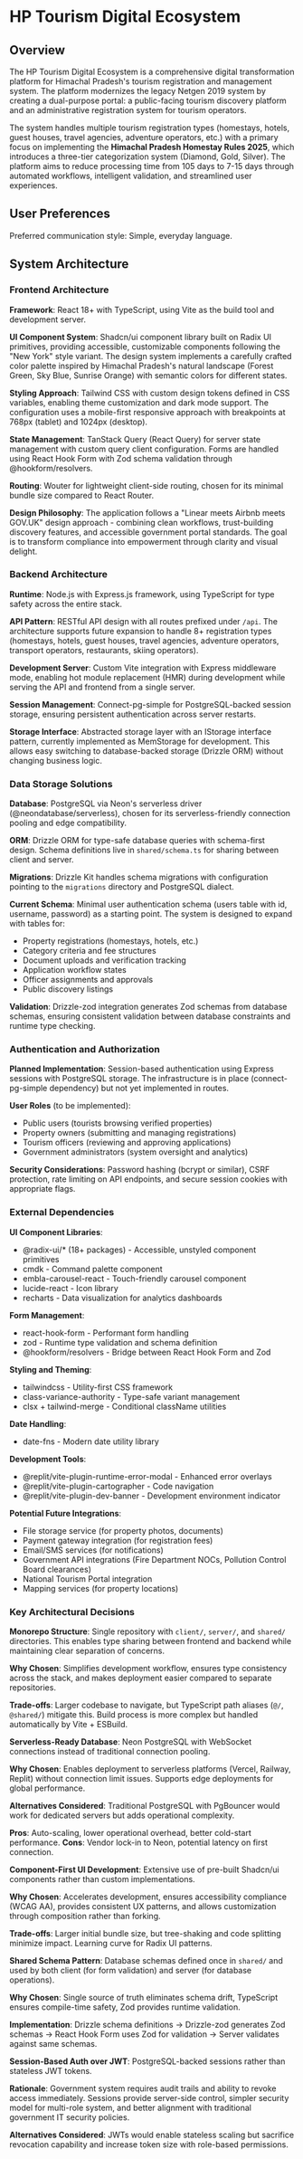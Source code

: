 # HP Tourism Digital Ecosystem

## Overview

The HP Tourism Digital Ecosystem is a comprehensive digital transformation platform for Himachal Pradesh's tourism registration and management system. The platform modernizes the legacy Netgen 2019 system by creating a dual-purpose portal: a public-facing tourism discovery platform and an administrative registration system for tourism operators.

The system handles multiple tourism registration types (homestays, hotels, guest houses, travel agencies, adventure operators, etc.) with a primary focus on implementing the **Himachal Pradesh Homestay Rules 2025**, which introduces a three-tier categorization system (Diamond, Gold, Silver). The platform aims to reduce processing time from 105 days to 7-15 days through automated workflows, intelligent validation, and streamlined user experiences.

## User Preferences

Preferred communication style: Simple, everyday language.

## System Architecture

### Frontend Architecture

**Framework**: React 18+ with TypeScript, using Vite as the build tool and development server.

**UI Component System**: Shadcn/ui component library built on Radix UI primitives, providing accessible, customizable components following the "New York" style variant. The design system implements a carefully crafted color palette inspired by Himachal Pradesh's natural landscape (Forest Green, Sky Blue, Sunrise Orange) with semantic colors for different states.

**Styling Approach**: Tailwind CSS with custom design tokens defined in CSS variables, enabling theme customization and dark mode support. The configuration uses a mobile-first responsive approach with breakpoints at 768px (tablet) and 1024px (desktop).

**State Management**: TanStack Query (React Query) for server state management with custom query client configuration. Forms are handled using React Hook Form with Zod schema validation through @hookform/resolvers.

**Routing**: Wouter for lightweight client-side routing, chosen for its minimal bundle size compared to React Router.

**Design Philosophy**: The application follows a "Linear meets Airbnb meets GOV.UK" design approach - combining clean workflows, trust-building discovery features, and accessible government portal standards. The goal is to transform compliance into empowerment through clarity and visual delight.

### Backend Architecture

**Runtime**: Node.js with Express.js framework, using TypeScript for type safety across the entire stack.

**API Pattern**: RESTful API design with all routes prefixed under `/api`. The architecture supports future expansion to handle 8+ registration types (homestays, hotels, guest houses, travel agencies, adventure operators, transport operators, restaurants, skiing operators).

**Development Server**: Custom Vite integration with Express middleware mode, enabling hot module replacement (HMR) during development while serving the API and frontend from a single server.

**Session Management**: Connect-pg-simple for PostgreSQL-backed session storage, ensuring persistent authentication across server restarts.

**Storage Interface**: Abstracted storage layer with an IStorage interface pattern, currently implemented as MemStorage for development. This allows easy switching to database-backed storage (Drizzle ORM) without changing business logic.

### Data Storage Solutions

**Database**: PostgreSQL via Neon's serverless driver (@neondatabase/serverless), chosen for its serverless-friendly connection pooling and edge compatibility.

**ORM**: Drizzle ORM for type-safe database queries with schema-first design. Schema definitions live in `shared/schema.ts` for sharing between client and server.

**Migrations**: Drizzle Kit handles schema migrations with configuration pointing to the `migrations` directory and PostgreSQL dialect.

**Current Schema**: Minimal user authentication schema (users table with id, username, password) as a starting point. The system is designed to expand with tables for:
- Property registrations (homestays, hotels, etc.)
- Category criteria and fee structures
- Document uploads and verification tracking
- Application workflow states
- Officer assignments and approvals
- Public discovery listings

**Validation**: Drizzle-zod integration generates Zod schemas from database schemas, ensuring consistent validation between database constraints and runtime type checking.

### Authentication and Authorization

**Planned Implementation**: Session-based authentication using Express sessions with PostgreSQL storage. The infrastructure is in place (connect-pg-simple dependency) but not yet implemented in routes.

**User Roles** (to be implemented):
- Public users (tourists browsing verified properties)
- Property owners (submitting and managing registrations)
- Tourism officers (reviewing and approving applications)
- Government administrators (system oversight and analytics)

**Security Considerations**: Password hashing (bcrypt or similar), CSRF protection, rate limiting on API endpoints, and secure session cookies with appropriate flags.

### External Dependencies

**UI Component Libraries**:
- @radix-ui/* (18+ packages) - Accessible, unstyled component primitives
- cmdk - Command palette component
- embla-carousel-react - Touch-friendly carousel component
- lucide-react - Icon library
- recharts - Data visualization for analytics dashboards

**Form Management**:
- react-hook-form - Performant form handling
- zod - Runtime type validation and schema definition
- @hookform/resolvers - Bridge between React Hook Form and Zod

**Styling and Theming**:
- tailwindcss - Utility-first CSS framework
- class-variance-authority - Type-safe variant management
- clsx + tailwind-merge - Conditional className utilities

**Date Handling**:
- date-fns - Modern date utility library

**Development Tools**:
- @replit/vite-plugin-runtime-error-modal - Enhanced error overlays
- @replit/vite-plugin-cartographer - Code navigation
- @replit/vite-plugin-dev-banner - Development environment indicator

**Potential Future Integrations**:
- File storage service (for property photos, documents)
- Payment gateway integration (for registration fees)
- Email/SMS services (for notifications)
- Government API integrations (Fire Department NOCs, Pollution Control Board clearances)
- National Tourism Portal integration
- Mapping services (for property locations)

### Key Architectural Decisions

**Monorepo Structure**: Single repository with `client/`, `server/`, and `shared/` directories. This enables type sharing between frontend and backend while maintaining clear separation of concerns.

**Why Chosen**: Simplifies development workflow, ensures type consistency across the stack, and makes deployment easier compared to separate repositories.

**Trade-offs**: Larger codebase to navigate, but TypeScript path aliases (`@/`, `@shared/`) mitigate this. Build process is more complex but handled automatically by Vite + ESBuild.

**Serverless-Ready Database**: Neon PostgreSQL with WebSocket connections instead of traditional connection pooling.

**Why Chosen**: Enables deployment to serverless platforms (Vercel, Railway, Replit) without connection limit issues. Supports edge deployments for global performance.

**Alternatives Considered**: Traditional PostgreSQL with PgBouncer would work for dedicated servers but adds operational complexity.

**Pros**: Auto-scaling, lower operational overhead, better cold-start performance. **Cons**: Vendor lock-in to Neon, potential latency on first connection.

**Component-First UI Development**: Extensive use of pre-built Shadcn/ui components rather than custom implementations.

**Why Chosen**: Accelerates development, ensures accessibility compliance (WCAG AA), provides consistent UX patterns, and allows customization through composition rather than forking.

**Trade-offs**: Larger initial bundle size, but tree-shaking and code splitting minimize impact. Learning curve for Radix UI patterns.

**Shared Schema Pattern**: Database schemas defined once in `shared/` and used by both client (for form validation) and server (for database operations).

**Why Chosen**: Single source of truth eliminates schema drift, TypeScript ensures compile-time safety, Zod provides runtime validation.

**Implementation**: Drizzle schema definitions → Drizzle-zod generates Zod schemas → React Hook Form uses Zod for validation → Server validates against same schemas.

**Session-Based Auth over JWT**: PostgreSQL-backed sessions rather than stateless JWT tokens.

**Rationale**: Government system requires audit trails and ability to revoke access immediately. Sessions provide server-side control, simpler security model for multi-role system, and better alignment with traditional government IT security policies.

**Alternatives Considered**: JWTs would enable stateless scaling but sacrifice revocation capability and increase token size with role-based permissions.